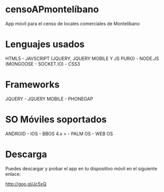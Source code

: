 censoAPmontelíbano
==================

App móvil para el censo de locales comerciales de Montelíbano





Lenguajes usados
================

HTML5 - JAVSCRIPT (JQUERY, JQUERY MOBILE Y JS PURO) - NODE.JS (MONGOOSE - SOCKET.IO) - CSS3



Frameworks
==========

JQUERY - JQUERY MOBILE - PHONEGAP




SO Móviles soportados
=====================

ANDROID - IOS - BBOS 4.x > - PALM OS - WEB OS 



Descarga
========

Puedes descargar y probar el app en tu dispositivo móvil en el siguiente enlace:

http://goo.gl/Jc5xQ

